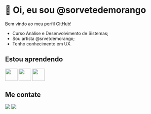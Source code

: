 # 👋 Oi, eu sou @sorvetedemorango

 Bem vindo ao meu perfil GitHub!
- Curso Análise e Desenvolvimento de Sistemas;
- Sou artista @srvetdemorango;
- Tenho conhecimento em UX.


## Estou aprendendo

<img loading="js" src="https://cdn.jsdelivr.net/gh/devicons/devicon@latest/icons/javascript/javascript-original.svg"
          width="40" height="40"/> 
<img loading="html" src="https://cdn.jsdelivr.net/gh/devicons/devicon@latest/icons/html5/html5-original.svg"  width="40" height="40"/>
<img loading="css" src="https://cdn.jsdelivr.net/gh/devicons/devicon@latest/icons/css3/css3-original.svg" width="40" height="40" />
          

 ## Me contate
<div>
<a href = "mailto:furtadovicenteg@gmail.com"><img loading="lazy" src="https://img.shields.io/badge/Gmail-D14836?style=for-the-badge&logo=gmail&logoColor=white" target="_blank"></a>
<a href="https://www.linkedin.com/in/giulia-furtado-33071a240/" target="_blank"><img loading="lazy" src="https://img.shields.io/badge/-LinkedIn-%230077B5?style=for-the-badge&logo=linkedin&logoColor=white" target="_blank"></a>   
</div>
